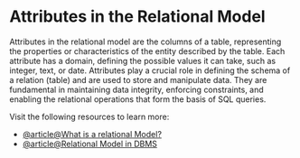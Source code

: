 # Attributes in the Relational Model

Attributes in the relational model are the columns of a table, representing the properties or characteristics of the entity described by the table. Each attribute has a domain, defining the possible values it can take, such as integer, text, or date. Attributes play a crucial role in defining the schema of a relation (table) and are used to store and manipulate data. They are fundamental in maintaining data integrity, enforcing constraints, and enabling the relational operations that form the basis of SQL queries.

Visit the following resources to learn more:

- [@article@What is a relational Model?](https://www.guru99.com/relational-data-model-dbms.html)
- [@article@Relational Model in DBMS](https://www.scaler.com/topics/dbms/relational-model-in-dbms/)